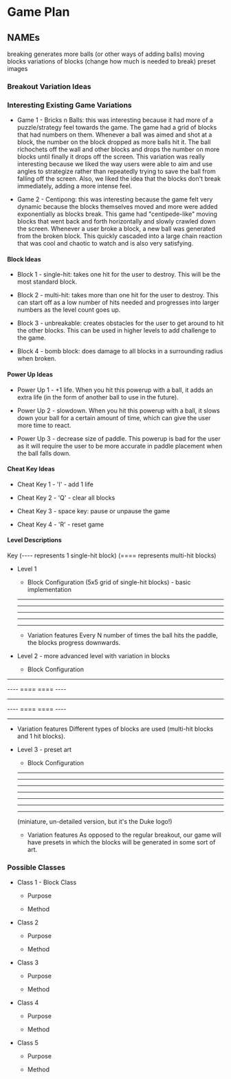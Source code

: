 # Game Plan
## NAMEs

breaking generates more balls (or other ways of adding balls)
moving blocks
variations of blocks (change how much is needed to break)
preset images

### Breakout Variation Ideas

### Interesting Existing Game Variations

 * Game 1 - Bricks n Balls: this was interesting because it had more of a puzzle/strategy feel towards the game. The game
 had a grid of blocks that had numbers on them. Whenever a ball was aimed and shot at a block, the number on the block dropped as 
 more balls hit it. The ball richochets off the wall and other blocks and drops the number on more blocks until finally
 it drops off the screen. This variation was really interesting because we liked the way users were able to aim and 
 use angles to strategize rather than repeatedly trying to save the ball from falling off the screen. Also, we liked the
 idea that the blocks don't break immediately, adding a more intense feel.

 * Game 2 - Centipong: this was interesting because the game felt very dynamic because the blocks themselves moved
 and more were added exponentially as blocks break. This game had "centipede-like" moving blocks that went back and forth horizontally and slowly
 crawled down the screen. Whenever a user broke a block, a new ball was generated from the broken block. This quickly
 cascaded into a large chain reaction that was cool and chaotic to watch and is also very satisfying.


#### Block Ideas

 * Block 1 - single-hit: takes one hit for the user to destroy. This will be the most standard block.

 * Block 2 - multi-hit: takes more than one hit for the user to destroy. This can start off as a low number of hits needed
   and progresses into larger numbers as the level count goes up.

 * Block 3 - unbreakable: creates obstacles for the user to get around to hit the other blocks. This can be used in higher levels
   to add challenge to the game.
   
 * Block 4 - bomb block: does damage to all blocks in a surrounding radius when broken.


#### Power Up Ideas

 * Power Up 1 - +1 life. When you hit this powerup with a ball, it adds an extra life (in the form of another ball to use
 in the future).

 * Power Up 2 - slowdown. When you hit this powerup with a ball, it slows down your ball for a certain amount of time,
 which can give the user more time to react.

 * Power Up 3 - decrease size of paddle. This powerup is bad for the user as it will require the user to be more accurate
 in paddle placement when the ball falls down.


#### Cheat Key Ideas

 * Cheat Key 1 - 'I' - add 1 life

 * Cheat Key 2 - 'Q' - clear all blocks

 * Cheat Key 3 - space key: pause or unpause the game

 * Cheat Key 4 - 'R' - reset game


#### Level Descriptions

Key
(---- represents 1 single-hit block)
(==== represents multi-hit blocks)

 * Level 1
   * Block Configuration (5x5 grid of single-hit blocks) - basic implementation
   ---- ---- ---- ---- ----
   ---- ---- ---- ---- ----
   ---- ---- ---- ---- ----
   ---- ---- ---- ---- ----
   ---- ---- ---- ---- ----

   * Variation features
   Every N number of times the ball hits the paddle, the blocks progress downwards.

 * Level 2 - more advanced level with variation in blocks
   * Block Configuration
  ---- ---- ---- ---- ----
  ---- ====      ==== ----
  ----      ----      ----
  ---- ====      ==== ----
  ---- ---- ---- ---- ----

   * Variation features
   Different types of blocks are used (multi-hit blocks and 1 hit blocks).

 * Level 3 - preset art
   * Block Configuration 

    ----- -----
    -----	-----
    -----	  -----
    -----	  -----
    -----	  -----
    -----	-----
    ----- -----

    (miniature, un-detailed version, but it's the Duke logo!)
   * Variation features
    As opposed to the regular breakout, our game will have presets in which the blocks will be generated in some sort of art.

### Possible Classes

 * Class 1 - Block Class
   * Purpose

   * Method

 * Class 2
   * Purpose

   * Method

 * Class 3
   * Purpose

   * Method

 * Class 4
   * Purpose

   * Method

 * Class 5
   * Purpose

   * Method
